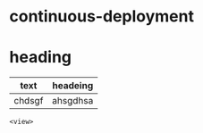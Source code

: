 # continuous-deployment
# heading
|text|headeing|
|-----|------|
|chdsgf|ahsgdhsa|

```
<view>

```
